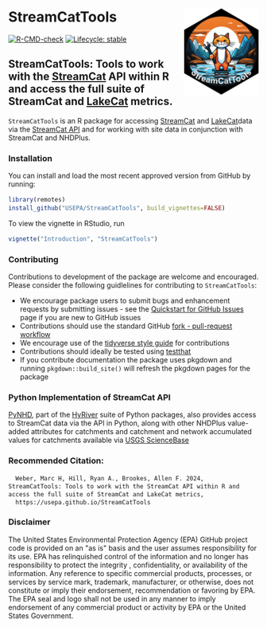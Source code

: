 # StreamCatTools <img src="man/figures/logo.png" align="right" alt="" width="150" />


<!-- badges: start -->
[![R-CMD-check](https://github.com/USEPA/StreamCatTools/actions/workflows/R-CMD-check.yaml/badge.svg)](https://github.com/USEPA/StreamCatTools/actions/workflows/R-CMD-check.yaml)
[![Lifecycle: stable](https://img.shields.io/badge/lifecycle-stable-brightgreen.svg)](https://lifecycle.r-lib.org/articles/stages.html#stable)
<!-- badges: end -->


## StreamCatTools: Tools to work with the [StreamCat](https://www.epa.gov/national-aquatic-resource-surveys/streamcat-dataset) API within R and access the full suite of StreamCat and [LakeCat](https://www.epa.gov/national-aquatic-resource-surveys/lakecat-dataset) metrics.


`StreamCatTools` is an R package for accessing [StreamCat](https://www.epa.gov/national-aquatic-resource-surveys/streamcat-dataset) and [LakeCat](https://www.epa.gov/national-aquatic-resource-surveys/lakecat-dataset)data via the [StreamCat API]() and for working with site data in conjunction with StreamCat and NHDPlus. 

### Installation

You can install and load the most recent approved version from GitHub by running:

```r
library(remotes)
install_github("USEPA/StreamCatTools", build_vignettes=FALSE)
```

To view the vignette in RStudio, run
```r
vignette("Introduction", "StreamCatTools")
```
### Contributing
Contributions to development of the package are welcome and encouraged. Please consider the following guidlelines for contributing to `StreamCatTools`:

- We encourage package users to submit bugs and enhancement requests by submitting issues - see the [Quickstart for GitHub Issues](https://docs.github.com/en/issues/tracking-your-work-with-issues/quickstart) page if you are new to GitHub issues
- Contributions should use the standard GitHub [fork - pull-request workflow](https://gist.github.com/Chaser324/ce0505fbed06b947d962)
- We encourage use of the [tidyverse style guide](https://style.tidyverse.org/) for contributions
- Contributions should ideally be tested using [testthat](https://testthat.r-lib.org/)
- If you contribute documentation the package uses pkgdown and running `pkgdown::build_site()` will refresh the pkgdown pages for the package

### Python Implementation of StreamCat API
[PyNHD](https://github.com/hyriver/pynhd), part of the [HyRiver](https://github.com/hyriver) suite of Python packages, also provides access to StreamCat data via the API in Python, along with other NHDPlus value-added attributes for catchments and catchment and network accumulated values for catchments available via [USGS ScienceBase](https://sciencebase.usgs.gov/)

### Recommended Citation:
```
  Weber, Marc H, Hill, Ryan A., Brookes, Allen F. 2024, StreamCatTools: Tools to work with the StreamCat API within R and access the full suite of StreamCat and LakeCat metrics,
  https://usepa.github.io/StreamCatTools
```
### Disclaimer
The United States Environmental Protection Agency (EPA) GitHub project code is provided on an "as is" basis and the user assumes responsibility for its use.  EPA has relinquished control of the information and no longer has responsibility to protect the integrity , confidentiality, or availability of the information.  Any reference to specific commercial products, processes, or services by service mark, trademark, manufacturer, or otherwise, does not constitute or imply their endorsement, recommendation or favoring by EPA.  The EPA seal and logo shall not be used in any manner to imply endorsement of any commercial product or activity by EPA or the United States Government.
